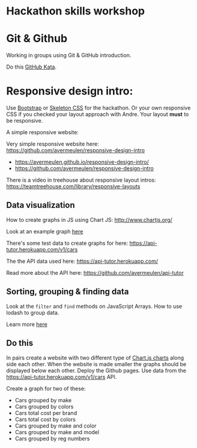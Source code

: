 # Hackathon skills workshop

# Git & Github

Working in groups using Git & GitHub introduction.

Do this [GitHub Kata](https://github.com/codex-academy/github-in-pairs-kata).

# Responsive design intro:

Use [Bootstrap](getbootstrap.com) or [Skeleton CSS](getskeleton.com) for the hackathon. Or your own responsive CSS if you checked your layout approach with Andre. Your layout **must** to be responsive.

A simple responsive website:

Very simple responsive website here: https://github.com/avermeulen/responsive-design-intro

* https://avermeulen.github.io/responsive-design-intro/
* https://github.com/avermeulen/responsive-design-intro

There is a video in treehouse about responsive layout intros: https://teamtreehouse.com/library/responsive-layouts

## Data visualization

How to create graphs in JS using Chart JS: http://www.chartjs.org/

Look at an example graph [here](/)

There's some test data to create graphs for here: https://api-tutor.herokuapp.com/v1/cars

The the API data used here: https://api-tutor.herokuapp.com/

Read more about the API here: https://github.com/avermeulen/api-tutor

## Sorting, grouping & finding data

Look at the `filter` and `find` methods on JavaScript Arrays.
How to use lodash to group data.

Learn more [here](./data-trix.md)

## Do this

In pairs create a website with two different type of [Chart.js charts](chartjs.org)  along side each other. When the website is made smaller the graphs should be displayed below each other. Deploy the Github pages. Use data from the https://api-tutor.herokuapp.com/v1/cars API.

Create a graph for two of these:

* Cars grouped by make
* Cars grouped by colors
* Cars total cost per brand
* Cars total cost by colors
* Cars grouped by make and color
* Cars grouped by make and model
* Cars grouped by reg numbers
